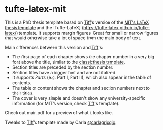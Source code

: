 # tufte-latex-mit

This is a PhD thesis template based on [Tiff](ttseng/tufte-latex-mit)'s version of the [MIT's LaTeX thesis template](http://web.mit.edu/thesis/tex/) and the [Tufte-LaTeX] (https://tufte-latex.github.io/tufte-latex/) template. It supports margin figures! Great for small or narrow figures that would otherwise take a lot of space from the main body of text. 

Main differences between this version and [Tiff](ttseng/tufte-latex-mit)'s:
- The first page of each chapter shows the chapter number in a very big font above the title, similar to the [classicthesis template](https://bitbucket.org/amiede/classicthesis/wiki/Home).
- Section titles are preceded by the section number.
- Section titles have a bigger font and are not italized.
- It supports _Parts_ (e.g. Part I, Part II), which also appear in the table of contents.
- The table of content shows the chapter and section numbers next to their titles. 
- The cover is very simple and doesn't show any university-specific information (for MIT's version, check [Tiff](ttseng/tufte-latex-mit)'s template).

Check out main.pdf for a preview of what it looks like.

Tweaks to [Tiff](ttseng/tufte-latex-mit)'s template made by Carla [@carlagriggio](https://twitter.com/carlagriggio).
